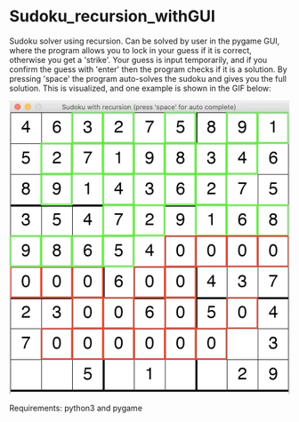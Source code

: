 # Sudoku_recursion_withGUI

Sudoku solver using recursion. Can be solved by user in the pygame GUI, where the program allows you to lock in your guess if it is correct, otherwise you get a 'strike'. Your guess is input temporarily, and if you confirm the guess with 'enter' then the program checks if it is a solution. By pressing 'space' the program auto-solves the sudoku and gives you the full solution. This is visualized, and one example is shown in the GIF below:

![](sudoku_gif.gif)


Requirements: python3 and pygame
